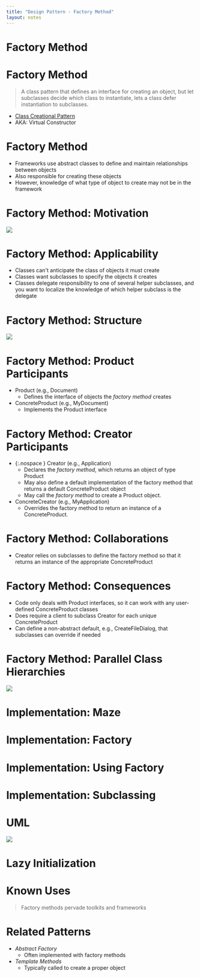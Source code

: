 ```yaml
---
title: "Design Pattern - Factory Method"
layout: notes
---
```



[creational]: https://www.cs.bgsu.edu/mdecke/classes/software_architecture/notes/design_patterns.html#/18

[motivation]: /images/design-patterns/template-method-gof-update.svg
[structure]:  /images/design-patterns/factory-method.svg
[parallel]:   /images/design-patterns/factory-method-parallel-hierarchy.svg
[mazegame]:   /images/design-patterns/maze-game.svg


# Factory Method
<script src="https://gist.github.com/mjdecker/1aabd0ce4bd678eab81a0c2bcdaeed43.js?file=FactorySort.cpp"></script>

# Factory Method
> A class pattern that defines an interface for creating an object, but let subclasses decide which class to instantiate, lets a class defer instantiation to subclasses.

* [Class Creational Pattern][creational]
* AKA: Virtual Constructor

# Factory Method
* Frameworks use abstract classes to define and maintain relationships between objects
* Also responsible for creating these objects
* However, knowledge of what type of object to create may not be in the framework

# Factory Method: Motivation
![][motivation]

# Factory Method: Applicability
* Classes can't anticipate the class of objects it must create
* Classes want subclasses to specify the objects it creates
* Classes delegate responsibility to one of several helper subclasses, and you want to localize the knowledge of which helper subclass is the delegate

# Factory Method: Structure
![][structure]

# Factory Method: Product Participants
* Product (e.g., Document)
	* Defines the interface of objects the *factory method* creates
* ConcreteProduct (e.g., MyDocument)
	* Implements the Product interface

# Factory Method: Creator Participants
*  {:.nospace } Creator (e.g., Application)
	* Declares the *factory method*, which returns an object of type Product
	* May also define a default implementation of the factory method that returns a default ConcreteProduct object
	* May call the *factory method* to create a Product object.
* ConcreteCreator (e.g., MyApplication)
	* Overrides the factory method to return an instance of a ConcreteProduct.

# Factory Method: Collaborations
* Creator relies on subclasses to define the factory method so that it returns an instance of the appropriate ConcreteProduct

# Factory Method: Consequences 
* Code only deals with Product interfaces, so it can work with any user-defined ConcreteProduct classes
* Does require a client to subclass Creator for each unique ConcreteProduct
* Can define a non-abstract default, e.g., CreateFileDialog, that subclasses can override if needed

# Factory Method: Parallel Class Hierarchies
![][parallel]

# Implementation: Maze
<script src="https://gist.github.com/mjdecker/1aabd0ce4bd678eab81a0c2bcdaeed43.js?file=MazeCreateNew.cpp"></script>

# Implementation: Factory
<script src="https://gist.github.com/mjdecker/1aabd0ce4bd678eab81a0c2bcdaeed43.js?file=MazeFactory.cpp"></script>

# Implementation: Using Factory
<script src="https://gist.github.com/mjdecker/1aabd0ce4bd678eab81a0c2bcdaeed43.js?file=MazeCreateNew2.cpp"></script>

# Implementation: Subclassing
<script src="https://gist.github.com/mjdecker/1aabd0ce4bd678eab81a0c2bcdaeed43.js?file=EnchantedMazeGame.hpp"></script>

# UML
![][mazegame]

# Lazy Initialization
<script src="https://gist.github.com/mjdecker/1aabd0ce4bd678eab81a0c2bcdaeed43.js?file=LazyInitialization.hpp"></script>

# Known Uses
> Factory methods pervade toolkits and frameworks

# Related Patterns
* *Abstract Factory*
	* Often implemented with factory methods
* *Template Methods*
	* Typically called to create a proper object 
